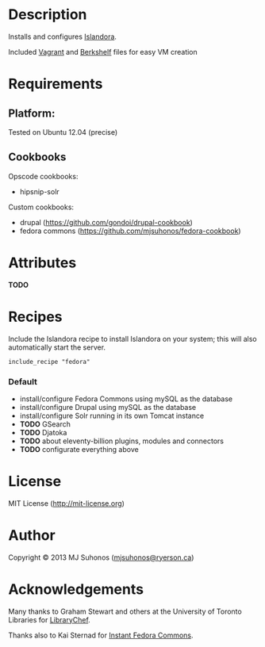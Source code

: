 # Description

Installs and configures [Islandora](http://islandora.ca).

Included [Vagrant](http://www.vagrantup.com) and [Berkshelf](http://berkshelf.com) files for easy VM creation

# Requirements

## Platform:

Tested on Ubuntu 12.04 (precise)

## Cookbooks

Opscode cookbooks:

* hipsnip-solr

Custom cookbooks:

* drupal (https://github.com/gondoi/drupal-cookbook)
* fedora commons (https://github.com/mjsuhonos/fedora-cookbook)

# Attributes
__TODO__

# Recipes

Include the Islandora recipe to install Islandora on your system; this will also automatically start the server.

	include_recipe "fedora"

### Default
- install/configure Fedora Commons using mySQL as the database
- install/configure Drupal using mySQL as the database
- install/configure Solr running in its own Tomcat instance
- __TODO__ GSearch
- __TODO__ Djatoka
- __TODO__ about eleventy-billion plugins, modules and connectors
- __TODO__ configurate everything above

# License
MIT License (<http://mit-license.org>)

# Author
Copyright © 2013 MJ Suhonos (<mjsuhonos@ryerson.ca>)

# Acknowledgements
Many thanks to Graham Stewart and others at the University of Toronto Libraries for [LibraryChef](https://github.com/LibraryChef).

Thanks also to Kai Sternad for [Instant Fedora Commons](https://github.com/kaisternad/instant-fedora-commons).